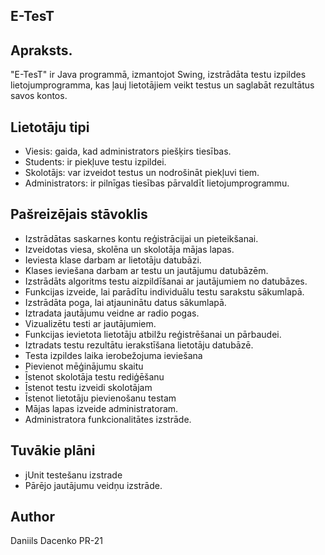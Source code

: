 ## E-TesT

## Apraksts.
"E-TesT" ir Java programmā, izmantojot Swing, izstrādāta testu izpildes lietojumprogramma, kas ļauj lietotājiem veikt testus un saglabāt rezultātus savos kontos.

## Lietotāju tipi
- Viesis: gaida, kad administrators piešķirs tiesības.
- Students: ir piekļuve testu izpildei.
- Skolotājs: var izveidot testus un nodrošināt piekļuvi tiem.
- Administrators: ir pilnīgas tiesības pārvaldīt lietojumprogrammu.

## Pašreizējais stāvoklis
- Izstrādātas saskarnes kontu reģistrācijai un pieteikšanai.
- Izveidotas viesa, skolēna un skolotāja mājas lapas.
- Ieviesta klase darbam ar lietotāju datubāzi.
- Klases ieviešana darbam ar testu un jautājumu datubāzēm.
- Izstrādāts algoritms testu aizpildīšanai ar jautājumiem no datubāzes.
- Funkcijas izveide, lai parādītu individuālu testu sarakstu sākumlapā.
- Izstrādāta poga, lai atjauninātu datus sākumlapā.
- Iztradata jautājumu veidne ar radio pogas.
- Vizualizētu testi ar jautājumiem.
- Funkcijas ievietota lietotāju atbilžu reģistrēšanai un pārbaudei.
- Iztradats testu rezultātu ierakstīšana lietotāju datubāzē.
- Testa izpildes laika ierobežojuma ieviešana
- Pievienot mēģinājumu skaitu 
- Īstenot skolotāja testu rediģēšanu
- Īstenot testu izveidi skolotājam
- Īstenot lietotāju pievienošanu testam
- Mājas lapas izveide administratoram.
- Administratora funkcionalitātes izstrāde.

## Tuvākie plāni
- jUnit testešanu izstrade
- Pārējo jautājumu veidņu izstrāde.

## Author
Daniils Dacenko PR-21
